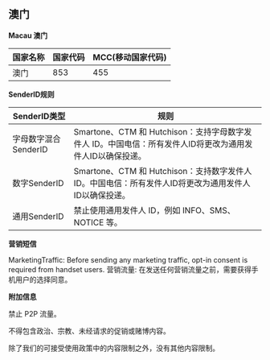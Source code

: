 ## 澳门

__Macau 澳门__

| 国家名称 | 国家代码 | MCC(移动国家代码) |
|------|------|-------------|
| 澳门   | 853  | 455         |

__SenderID规则__

| SenderID类型     | 规则                                                                  |
|----------------|---------------------------------------------------------------------|
| 字母数字混合SenderID | Smartone、CTM 和 Hutchison：支持字母数字发件人 ID。中国电信：所有发件人ID将更改为通用发件人ID以确保投递。 |
| 数字SenderID     | Smartone、CTM 和 Hutchison：支持数字发件人 ID。中国电信：所有发件人ID将更改为通用发件人ID以确保投递。   |
| 通用SenderID     | 		禁止使用通用发件人 ID，例如 INFO、SMS、NOTICE 等。                                |

__营销短信__

MarketingTraffic: Before sending any marketing traffic, opt-in consent is required from handset users.
营销流量: 在发送任何营销流量之前，需要获得手机用户的选择同意。

__附加信息__

禁止 P2P 流量。

不得包含政治、宗教、未经请求的促销或赌博内容。

除了我们的可接受使用政策中的内容限制之外，没有其他内容限制。

